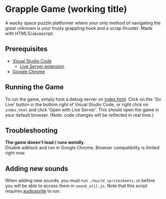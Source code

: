 # Grapple Game (working title)

A wacky space puzzle platformer where your only method of navigating the great unknown is your trusty grappling hook and a scrap thruster. Made with HTML5/Javascript.

## Prerequisites
* [Visual Studio Code](https://code.visualstudio.com/)
  * [Live Server extension](https://marketplace.visualstudio.com/items?itemName=ritwickdey.LiveServer)
* [Google Chrome](https://www.google.com/chrome/)

## Running the Game
To run the game, simply host a debug server on [index.html](index.html). Click on the 'Go Live' button in the bottom right of Visual Studio Code, or right click on `index.html` and click 'Open with Live Server'. This should open the game in your default browser. (Note: code changes will be reflected in real time.)

## Troubleshooting
**The game doesn't load / runs weirdly.**  
Disable adblock and run in Google Chrome. Browser compatibility is limited right now.

## Adding new sounds
When adding new sounds, you must run `./build_spritesheets.sh` before you will be able to access them in `sound_util.js`.
Note that this script requires [audiosprite](https://github.com/tonistiigi/audiosprite) to run.